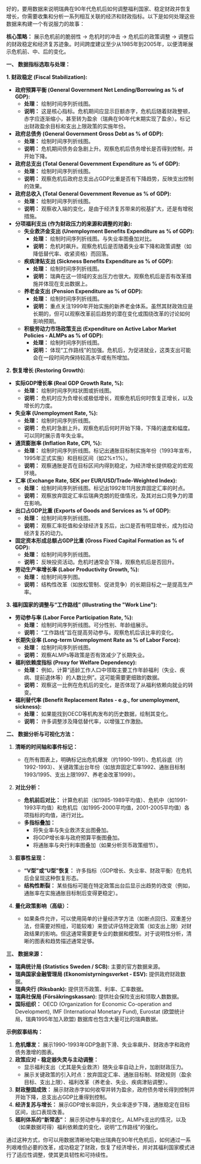 好的，要用数据来说明瑞典在90年代危机后如何调整福利国家、稳定财政并恢复增长，你需要收集和分析一系列相互关联的经济和财政指标。以下是如何处理这些数据来构建一个有说服力的故事：

**核心策略：** 展示危机前的脆弱性 -> 危机时的冲击 -> 危机后的政策调整 -> 调整后的财政稳定和经济复苏迹象。时间跨度建议至少从1985年到2005年，以便清晰展示危机前、中、后的变化。

**一、 数据指标选取与处理：**

**1. 财政稳定 (Fiscal Stabilization):**

*   **政府预算平衡 (General Government Net Lending/Borrowing as % of GDP):**
    *   **处理：** 绘制时间序列折线图。
    *   **说明：** 这是核心指标。危机期间应显示巨额赤字，危机后随着财政整顿，赤字应逐渐缩小，甚至转为盈余（瑞典在90年代末期实现了盈余）。标记出财政盈余目标和支出上限政策的实施年份。
*   **政府总债务 (General Government Gross Debt as % of GDP):**
    *   **处理：** 绘制时间序列折线图。
    *   **说明：** 危机期间债务会急剧上升。观察危机后债务增长是否得到控制，并开始下降。
*   **政府总支出 (Total General Government Expenditure as % of GDP):**
    *   **处理：** 绘制时间序列折线图。
    *   **说明：** 观察危机后政府总支出占GDP比重是否有下降趋势，反映支出控制的效果。
*   **政府总收入 (Total General Government Revenue as % of GDP):**
    *   **处理：** 绘制时间序列折线图。
    *   **说明：** 观察收入端的变化，是由于经济复苏带来的税基扩大，还是有增税措施。
*   **分项福利支出 (作为财政压力的来源和调整的对象):**
    *   **失业救济金支出 (Unemployment Benefits Expenditure as % of GDP):**
        *   **处理：** 绘制时间序列折线图。与失业率图叠加对比。
        *   **说明：** 危机时飙升。观察危机后是否随着失业率下降和政策调整（如降低替代率、收紧资格）而回落。
    *   **疾病津贴支出 (Sickness Benefits Expenditure as % of GDP):**
        *   **处理：** 绘制时间序列折线图。
        *   **说明：** 瑞典在这一领域的支出压力也很大。观察危机后是否有改革措施并体现在支出数据上。
    *   **养老金支出 (Pension Expenditure as % of GDP):**
        *   **处理：** 绘制时间序列折线图。
        *   **说明：** 重点关注1999年开始实施的新养老金体系。虽然其财政效应是长期的，但可以观察改革前后趋势的潜在变化或围绕改革的讨论如何影响预期。
    *   **积极劳动力市场政策支出 (Expenditure on Active Labor Market Policies - ALMPs as % of GDP):**
        *   **处理：** 绘制时间序列折线图。
        *   **说明：** 体现“工作路线”的加强。危机后，为促进就业，这类支出可能会在一段时间内保持较高水平或有所增加。

**2. 恢复增长 (Restoring Growth):**

*   **实际GDP增长率 (Real GDP Growth Rate, %):**
    *   **处理：** 绘制时间序列柱状图或折线图。
    *   **说明：** 危机时应为负增长或极低增长，观察危机后何时恢复正增长，以及增长的力度。
*   **失业率 (Unemployment Rate, %):**
    *   **处理：** 绘制时间序列折线图。
    *   **说明：** 危机时急剧上升。观察危机后何时开始下降，下降的速度和幅度。可以同时展示青年失业率。
*   **通货膨胀率 (Inflation Rate, CPI, %):**
    *   **处理：** 绘制时间序列折线图。标记出通胀目标制实施年份（1993年宣布，1995年正式实施）和目标区间（如2%±1%）。
    *   **说明：** 观察通胀是否在目标区间内得到稳定，为经济增长提供稳定的宏观环境。
*   **汇率 (Exchange Rate, SEK per EUR/USD/Trade-Weighted Index):**
    *   **处理：** 绘制时间序列折线图。标记出1992年11月放弃固定汇率的时点。
    *   **说明：** 观察放弃固定汇率后瑞典克朗的贬值情况，及其对出口竞争力的潜在影响。
*   **出口占GDP比重 (Exports of Goods and Services as % of GDP):**
    *   **处理：** 绘制时间序列折线图。
    *   **说明：** 观察汇率贬值和全球经济复苏后，出口是否有明显增长，成为拉动经济复苏的动力。
*   **固定资本形成总额占GDP比重 (Gross Fixed Capital Formation as % of GDP):**
    *   **处理：** 绘制时间序列折线图。
    *   **说明：** 反映投资活动。危机时通常会下降，观察危机后是否回升。
*   **劳动生产率增长率 (Labor Productivity Growth, %):**
    *   **处理：** 绘制时间序列图。
    *   **说明：** 结构性改革（如放松管制、促进竞争）的长期目标之一是提高生产率。

**3. 福利国家的调整与“工作路线” (Illustrating the "Work Line"):**

*   **劳动参与率 (Labor Force Participation Rate, %):**
    *   **处理：** 绘制时间序列折线图。可分性别、年龄组展示。
    *   **说明：** “工作路线”旨在提高劳动参与。观察危机后该比率的变化。
*   **长期失业率 (Long-term Unemployment Rate as % of Labor Force):**
    *   **处理：** 绘制时间序列折线图。
    *   **说明：** 观察ALMPs等政策是否有效减少了长期失业。
*   **福利依赖度指标 (Proxy for Welfare Dependency):**
    *   **处理：** 例如，计算“适龄工作人口中领取主要工作年龄福利（失业、疾病、提前退休等）的人数比例”。这可能需要更细致的数据。
    *   **说明：** 观察这一比例在危机后的变化，是否体现了从福利依赖向就业的转变。
*   **福利替代率 (Benefit Replacement Rates - e.g., for unemployment, sickness):**
    *   **处理：** 如果能找到OECD等机构发布的历史数据，绘制其变化。
    *   **说明：** 许多调整涉及降低替代率，以增强工作激励。

**二、 数据分析与可视化方法：**

1.  **清晰的时间轴和事件标记：**
    *   在所有图表上，明确标记出危机爆发（约1990-1991）、危机谷底（约1992-1993）、关键政策出台年份（如放弃固定汇率1992、通胀目标制1993/1995、支出上限1997、养老金改革1999）。

2.  **对比分析：**
    *   **危机前后对比：** 计算危机前（如1985-1989平均值）、危机中（如1991-1993平均值）和危机后（如1995-2000平均值，2001-2005平均值）各项指标的均值，进行对比。
    *   **多指标叠加：**
        *   将失业率与失业救济支出图叠加。
        *   将GDP增长率与政府预算平衡图叠加。
        *   将通胀率与央行利率图叠加（如果分析货币政策细节）。

3.  **叙事性呈现：**
    *   **“V型”或“U型”恢复：** 许多指标（GDP增长、失业率、财政平衡）在危机后会呈现这种恢复形态。
    *   **结构性断裂：** 某些指标可能在特定政策出台后显示出趋势的改变（例如，通胀率在实施通胀目标制后变得更稳定）。

4.  **量化政策影响（高级）：**
    *   如果条件允许，可以使用简单的计量经济学方法（如断点回归、双重差分法，但需要对照组，可能较难）来尝试评估特定政策（如支出上限）对财政结果的影响。但这通常需要更专业的数据和模型。对于说明性分析，清晰的图表和趋势描述通常足够。

**三、 数据来源：**

*   **瑞典统计局 (Statistics Sweden / SCB):** 主要的官方数据来源。
*   **瑞典国家金融管理局 (Ekonomistyrningsverket - ESV):** 提供政府财政数据。
*   **瑞典央行 (Riksbank):** 提供货币政策、利率、汇率数据。
*   **瑞典社保局 (Försäkringskassan):** 提供社会保险支出和领取人数数据。
*   **国际组织：** OECD (Organization for Economic Co-operation and Development), IMF (International Monetary Fund), Eurostat (欧盟统计局，瑞典1995年加入欧盟) 数据库也包含大量可比的瑞典数据。

**示例叙事结构：**

1.  **危机爆发：** 展示1990-1993年GDP急剧下滑、失业率飙升、财政赤字和政府债务激增的图表。
2.  **政策应对 - 稳定器失灵与主动调整：**
    *   显示福利支出（尤其是失业救济）随失业率自动上升，加剧财政压力。
    *   展示关键政策的引入时点：放弃固定汇率、通胀目标制、财政规则（盈余目标、支出上限）、福利改革（养老金、失业、疾病津贴调整）。
3.  **财政整固成效：** 展示财政赤字如何收窄并转为盈余，政府债务增长得到控制并开始下降，总支出占GDP比重得到控制。
4.  **经济复苏与增长：** 展示GDP增长率回升，失业率逐步下降，通胀稳定在目标区间，出口表现改善。
5.  **福利体系的“新常态”：** 展示劳动参与率的变化，ALMPs支出的情况，以及（如果数据可得）福利依赖度的变化，说明“工作路线”的强化。

通过这种方式，你可以用数据清晰地勾勒出瑞典在90年代危机后，如何通过一系列艰难但必要的改革，成功稳定了财政，恢复了经济增长，并对其福利国家模式进行了适应性调整，使其更具韧性和可持续性。